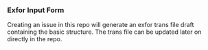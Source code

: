 ### Exfor Input Form

Creating an issue in this repo will generate an exfor trans file draft containing the basic structure.
The trans file can be updated later on directly in the repo.
